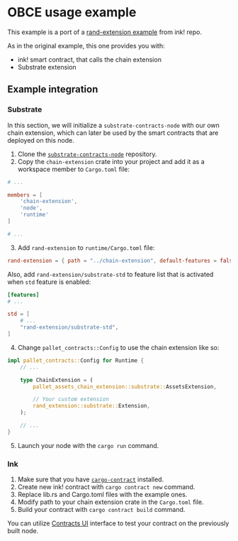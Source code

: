 # OBCE usage example

This example is a port of a [rand-extension example](https://github.com/paritytech/ink/tree/master/integration-tests/rand-extension) from ink! repo.

As in the original example, this one provides you with:

* ink! smart contract, that calls the chain extension
* Substrate extension

## Example integration

### Substrate

In this section, we will initialize a `substrate-contracts-node` with our own chain extension,
which can later be used by the smart contracts that are deployed on this node.

1. Clone the [`substrate-contracts-node`](https://github.com/paritytech/substrate-contracts-node) repository.
2. Copy the `chain-extension` crate into your project and add it as a workspace member to `Cargo.toml` file:

```toml
# ...

members = [
    'chain-extension',
    'node',
    'runtime'
]

# ...
```

3. Add `rand-extension` to `runtime/Cargo.toml` file:

```toml
rand-extension = { path = "../chain-extension", default-features = false, features = ["substrate"] }
```

Also, add `rand-extension/substrate-std` to feature list that is activated when `std` feature is enabled:

```toml
[features]
# ...

std = [
    # ...
    "rand-extension/substrate-std",
]
```

4. Change `pallet_contracts::Config` to use the chain extension like so:

```rust
impl pallet_contracts::Config for Runtime {
    // ...

    type ChainExtension = (
        pallet_assets_chain_extension::substrate::AssetsExtension,

        // Your custom extension
        rand_extension::substrate::Extension,
    );

    // ...
}
```

5. Launch your node with the `cargo run` command.

### Ink

1. Make sure that you have [`cargo-contract`](https://github.com/paritytech/cargo-contract#installation) installed.
2. Create new ink! contract with `cargo contract new` command.
3. Replace lib.rs and Cargo.toml files with the example ones.
4. Modify path to your chain extension crate in the `Cargo.toml` file.
5. Build your contract with `cargo contract build` command.

You can utilize [Contracts UI](https://contracts-ui.substrate.io/) interface
to test your contract on the previously built node.
